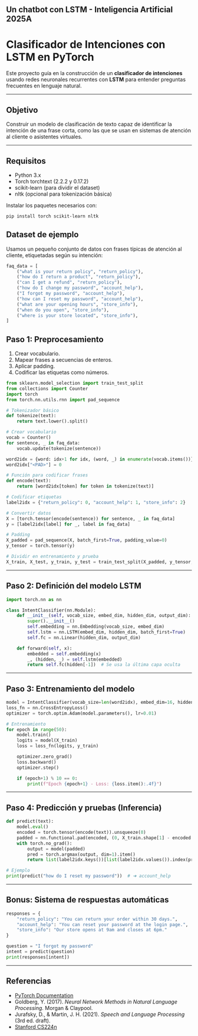## Un chatbot con LSTM - Inteligencia Artificial 2025A

# Clasificador de Intenciones con LSTM en PyTorch

Este proyecto guía en la construcción de un **clasificador de intenciones** usando redes neuronales recurrentes con **LSTM** para entender preguntas frecuentes en lenguaje natural.

---

## Objetivo

Construir un modelo de clasificación de texto capaz de identificar la intención de una frase corta, como las que se usan en sistemas de atención al cliente o asistentes virtuales.

---

## Requisitos

- Python 3.x
- Torch torchtext (2.2.2 y 0.17.2)
- scikit-learn (para dividir el dataset)
- nltk (opcional para tokenización básica)

Instalar los paquetes necesarios con:

```bash
pip install torch scikit-learn nltk
```

## Dataset de ejemplo

Usamos un pequeño conjunto de datos con frases típicas de atención al cliente, etiquetadas según su intención:

```python
faq_data = [
    ("what is your return policy", "return_policy"),
    ("how do I return a product", "return_policy"),
    ("can I get a refund", "return_policy"),
    ("how do I change my password", "account_help"),
    ("I forgot my password", "account_help"),
    ("how can I reset my password", "account_help"),
    ("what are your opening hours", "store_info"),
    ("when do you open", "store_info"),
    ("where is your store located", "store_info"),
]
```

## Paso 1: Preprocesamiento

1. Crear vocabulario.
2. Mapear frases a secuencias de enteros.
3. Aplicar padding.
4. Codificar las etiquetas como números.

```python
from sklearn.model_selection import train_test_split
from collections import Counter
import torch
from torch.nn.utils.rnn import pad_sequence

# Tokenizador básico
def tokenize(text):
    return text.lower().split()

# Crear vocabulario
vocab = Counter()
for sentence, _ in faq_data:
    vocab.update(tokenize(sentence))

word2idx = {word: idx+1 for idx, (word, _) in enumerate(vocab.items())}
word2idx["<PAD>"] = 0

# Función para codificar frases
def encode(text):
    return [word2idx[token] for token in tokenize(text)]

# Codificar etiquetas
label2idx = {"return_policy": 0, "account_help": 1, "store_info": 2}

# Convertir datos
X = [torch.tensor(encode(sentence)) for sentence, _ in faq_data]
y = [label2idx[label] for _, label in faq_data]

# Padding
X_padded = pad_sequence(X, batch_first=True, padding_value=0)
y_tensor = torch.tensor(y)

# Dividir en entrenamiento y prueba
X_train, X_test, y_train, y_test = train_test_split(X_padded, y_tensor, test_size=0.3)
```

---

## Paso 2: Definición del modelo LSTM

```python
import torch.nn as nn

class IntentClassifier(nn.Module):
    def __init__(self, vocab_size, embed_dim, hidden_dim, output_dim):
        super().__init__()
        self.embedding = nn.Embedding(vocab_size, embed_dim)
        self.lstm = nn.LSTM(embed_dim, hidden_dim, batch_first=True)
        self.fc = nn.Linear(hidden_dim, output_dim)

    def forward(self, x):
        embedded = self.embedding(x)
        _, (hidden, _) = self.lstm(embedded)
        return self.fc(hidden[-1])  # Se usa la última capa oculta
```

---

## Paso 3: Entrenamiento del modelo

```python
model = IntentClassifier(vocab_size=len(word2idx), embed_dim=16, hidden_dim=32, output_dim=3)
loss_fn = nn.CrossEntropyLoss()
optimizer = torch.optim.Adam(model.parameters(), lr=0.01)

# Entrenamiento
for epoch in range(50):
    model.train()
    logits = model(X_train)
    loss = loss_fn(logits, y_train)

    optimizer.zero_grad()
    loss.backward()
    optimizer.step()

    if (epoch+1) % 10 == 0:
        print(f"Epoch {epoch+1} - Loss: {loss.item():.4f}")
```

---

## Paso 4: Predicción y pruebas (Inferencia)

```python
def predict(text):
    model.eval()
    encoded = torch.tensor(encode(text)).unsqueeze(0)
    padded = nn.functional.pad(encoded, (0, X_train.shape[1] - encoded.shape[1]), value=0)
    with torch.no_grad():
        output = model(padded)
        pred = torch.argmax(output, dim=1).item()
        return list(label2idx.keys())[list(label2idx.values()).index(pred)]

# Ejemplo
print(predict("how do I reset my password"))  # ➜ account_help
```

---

## Bonus: Sistema de respuestas automáticas

```python
responses = {
    "return_policy": "You can return your order within 30 days.",
    "account_help": "You can reset your password at the login page.",
    "store_info": "Our store opens at 9am and closes at 6pm."
}

question = "I forgot my password"
intent = predict(question)
print(responses[intent])
```

---

## Referencias

- [PyTorch Documentation](https://pytorch.org/docs/stable/index.html)
- Goldberg, Y. (2017). *Neural Network Methods in Natural Language Processing*. Morgan & Claypool.
- Jurafsky, D., & Martin, J. H. (2021). *Speech and Language Processing* (3rd ed. draft).
- [Stanford CS224n](https://web.stanford.edu/class/cs224n/)


